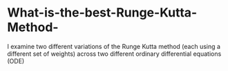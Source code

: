 # What-is-the-best-Runge-Kutta-Method-
I examine two different variations of the Runge Kutta method (each using a different set of weights) across two different ordinary differential equations (ODE)
